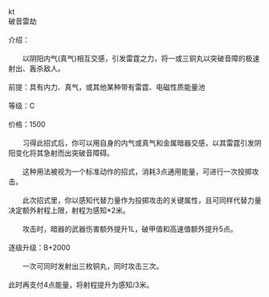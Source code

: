 kt<title>破音雷劫</title>
<meta name="GENERATOR" content="WinCHM">
<meta http-equiv="Content-Type" content="text/html; charset=gb2312">
<br>破音雷劫
<br>
<br>介绍：
<br>
<br>　　以阴阳内气(真气)相互交感，引发雷霆之力，将一或三铜丸以突破音障的极速射出、轰杀敌人。
<br>
<br>前提：具有内力、真气，或其他某种带有雷霆、电磁性质能量池
<br>
<br>等级：C
<br>
<br>价格：1500
<br>
<br>　　习得此招式后，你可以用自身的内气或真气和金属暗器交感，以其雷霆引发阴阳变化将其急射而出突破音障碍。
<br>
<br>　　这种用法被视为一个标准动作的招式，消耗3点通用能量，可进行一次投掷攻击。
<br>
<br>　　此次招式里，你以感知代替力量作为投掷攻击的关键属性，且可同样代替力量决定额外射程上限，射程为感知*2米。
<br>
<br>　　攻击时，暗器的武器伤害额外提升1L，破甲值和高速值额外提升5点。
<br>
<br>逐级升级：B+2000
<br>
<br>　　一次可同时发射出三枚铜丸，同时攻击三次。
<br>
<br>    此时再支付4点能量，将射程提升为感知/3米。
<br>　　
<br>
<br>